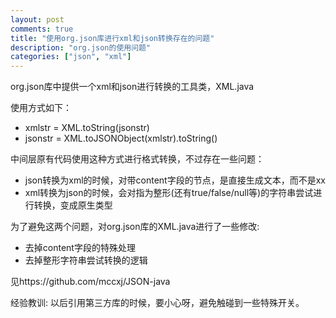 ```yaml
---
layout: post
comments: true
title: "使用org.json库进行xml和json转换存在的问题"
description: "org.json的使用问题"
categories: ["json", "xml"]
---
```


org.json库中提供一个xml和json进行转换的工具类，XML.java

使用方式如下：
* xmlstr = XML.toString(jsonstr)
* jsonstr = XML.toJSONObject(xmlstr).toString()

中间层原有代码使用这种方式进行格式转换，不过存在一些问题：
* json转换为xml的时候，对带content字段的节点，是直接生成文本，而不是<content>xx</content>
* xml转换为json的时候，会对指为整形(还有true/false/null等)的字符串尝试进行转换，变成原生类型

为了避免这两个问题，对org.json库的XML.java进行了一些修改:
* 去掉content字段的特殊处理
* 去掉整形字符串尝试转换的逻辑

见https://github.com/mccxj/JSON-java

经验教训: 以后引用第三方库的时候，要小心呀，避免触碰到一些特殊开关。